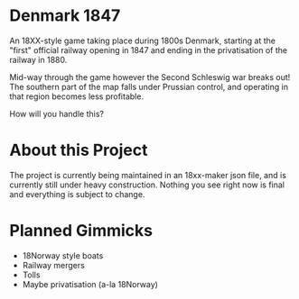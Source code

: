 # Denmark 1847
An 18XX-style game taking place during 1800s Denmark, starting at the "first" official railway opening in 1847 and ending in the privatisation of the railway in 1880.

Mid-way through the game however the Second Schleswig war breaks out! The southern part of the map falls under Prussian control, and operating in that region becomes less profitable.

How will you handle this?

# About this Project
The project is currently being maintained in an 18xx-maker json file, and is currently still under heavy construction.
Nothing you see right now is final and everything is subject to change.

# Planned Gimmicks
- 18Norway style boats
- Railway mergers
- Tolls
- Maybe privatisation (a-la 18Norway)
